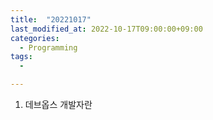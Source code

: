 ```yaml
---
title:  "20221017"
last_modified_at: 2022-10-17T09:00:00+09:00
categories: 
  - Programming
tags: 
  - 

---
```


1. 데브옵스 개발자란
